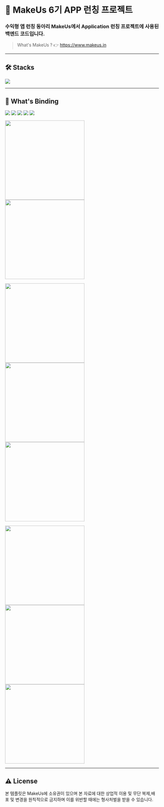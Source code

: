 # :iphone: MakeUs 6기 APP 런칭 프로젝트

### 수익형 앱 런칭 동아리 MakeUs에서 Application 런칭 프로젝트에 사용된 백엔드 코드입니다.
>What's MakeUs ?  👉  https://www.makeus.in
---
## 🛠 Stacks

<img src="https://firebasestorage.googleapis.com/v0/b/mangoplate-a1a46.appspot.com/o/binding%20stacks.jpg?alt=media&token=f8a943c6-9c01-40f5-a423-641ba2449a64">

---
## :notebook_with_decorative_cover: What's Binding

<img src="screenshot/image.png" >

<img src="https://firebasestorage.googleapis.com/v0/b/mangoplate-a1a46.appspot.com/o/4%ED%8C%80_%EB%AD%90%EA%B0%80%EC%9E%88%EC%A1%B0_5%EC%B0%A8%EC%84%B8%EC%85%98_page-0001.jpg?alt=media&token=2b002fc4-5fd8-4cf7-bbbb-330385319da1" >

<img src="https://firebasestorage.googleapis.com/v0/b/mangoplate-a1a46.appspot.com/o/4%ED%8C%80_%EB%AD%90%EA%B0%80%EC%9E%88%EC%A1%B0_5%EC%B0%A8%EC%84%B8%EC%85%98_page-0002.jpg?alt=media&token=b054f8c7-fa26-4468-903b-5ca0ed17a775" >

<img src="https://firebasestorage.googleapis.com/v0/b/mangoplate-a1a46.appspot.com/o/4%ED%8C%80_%EB%AD%90%EA%B0%80%EC%9E%88%EC%A1%B0_5%EC%B0%A8%EC%84%B8%EC%85%98_page-0003.jpg?alt=media&token=8658c1ef-426c-4545-9bc0-437a761e5136" >

<img src="https://firebasestorage.googleapis.com/v0/b/mangoplate-a1a46.appspot.com/o/4%ED%8C%80_%EB%AD%90%EA%B0%80%EC%9E%88%EC%A1%B0_5%EC%B0%A8%EC%84%B8%EC%85%98_page-0004.jpg?alt=media&token=887b27ce-bd4e-43b6-82df-637f58567291" >

<img src="screenshot/1.png" width="260px"> <img src="screenshot/2.png" width="260px">

<img src="screenshot/3.png" width="260px"> <img src="screenshot/4.png" width="260px">
<img src="screenshot/5.png" width="260px"> 

<img src="screenshot/6.png" width="260px"> <img src="screenshot/7.png" width="260px"> <img src="screenshot/8.png" width="260px">

---

## :warning: License
본 템플릿은 MakeUs에 소유권이 있으며 본 자료에 대한 상업적 이용 및 무단 복제,배포 및 변경을 원칙적으로 금지하며 이를 위반할 때에는 형사처벌을 받을 수 있습니다.

